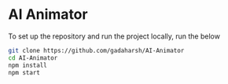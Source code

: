 # AI Animator


To set up the repository and run the project locally, run the below
```bash
git clone https://github.com/gadaharsh/AI-Animator
cd AI-Animator
npm install
npm start
```